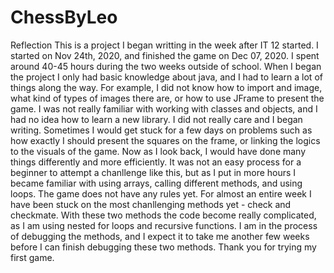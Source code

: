 # ChessByLeo
Reflection
This is a project I began writting in the week after IT 12 started. I started on Nov 24th, 2020, and finished the game on Dec 07, 2020. 
I spent around 40-45 hours during the two weeks outside of school.
When I began the project I only had basic knowledge about java, and I had to learn a lot of things along the way.
For example, I did not know how to import and image, what kind of types of images there are, or how to use JFrame to present the game.
I was not really familiar with working with classes and objects, and I had no idea how to learn a new library.
I did not really care and I began writing. Sometimes I would get stuck for a few days on problems such as how exactly I should present
the squares on the frame, or linking the logics to the visuals of the game. Now as I look back, I would have done many things differently
and more efficiently. It was not an easy process for a beginner to attempt a chanllenge like this, but as I put in more hours I became
familiar with using arrays, calling different methods, and using loops.
The game does not have any rules yet. For almost an entire week I have been stuck on the most chanllenging methods yet - check and checkmate.
With these two methods the code become really complicated, as I am using nested for loops and recursive functions. I am in the process of
debugging the methods, and I expect it to take me another few weeks before I can finish debugging these two methods.
Thank you for trying my first game.
